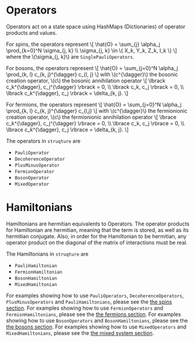 # Operators

Operators act on a state space using HashMaps (Dictionaries) of operator products and values.

For spins, the operators represent
\\[ 
\hat{O} = \sum_{j} \alpha_j \prod_{k=0}^N \sigma_{j, k} \\\\
    \sigma_{j, k} \in \\{ X_k, Y_k, Z_k, I_k \\}
\\]
where the \\(\sigma_{j, k}\\) are `SinglePauliOperators`.

For bosons, the operators represent
\\[ \hat{O} = \sum_{j=0}^N \alpha_j \prod_{k, l} c_{k, j}^{\dagger} c_{l, j} \\]
with 
\\(c^{\dagger}\\) the bosonic creation operator, \\(c\\) the bosonic annihilation operator 
\\[ \lbrack c_k^{\dagger}, c_j^{\dagger} \rbrack = 0, \\\\
    \lbrack c_k, c_j \rbrack = 0, \\\\
    \lbrack c_k^{\dagger}, c_j \rbrack = \delta_{k, j}. \\]

For fermions, the operators represent
\\[ \hat{O} = \sum_{j=0}^N \alpha_j \prod_{k, l} c_{k, j}^{\dagger} c_{l,j}  \\]
with 
\\(c^{\dagger}\\) the fermionionic creation operator, \\(c\\) the fermionionic annihilation operator
\\[ \lbrace c_k^{\dagger}, c_j^{\dagger} \rbrace = 0, \\\\
    \lbrace c_k, c_j \rbrace = 0, \\\\
    \lbrace c_k^{\dagger}, c_j \rbrace = \delta_{k, j}. \\]


The operators in `struqture` are

* `PauliOperator`
* `DecoherenceOperator`
* `PlusMinusOperator`
* `FermionOperator`
* `BosonOperator`
* `MixedOperator`

# Hamiltonians

Hamiltonians are hermitian equivalents to Operators. The operator products for Hamiltonian are hermitian, meaning that the term is stored, as well as its hermitian conjugate. Also, in order for the Hamiltonian to be hermitian, any operator product on the diagonal of the matrix of interactions must be real.


The Hamiltonians in `struqture` are

* `PauliHamiltonian`
* `FermionHamiltonian`
* `BosonHamiltonian`
* `MixedHamiltonian`

For examples showing how to use `PauliOperators`, `DecoherenceOperators`, `PlusMinusOperators` and `PauliHamiltonians`, please see the [the spins section](../physical_types/spins.md#examples-1).
For examples showing how to use `FermionOperators` and `FermionHamiltonians`, please see the [the fermions section](../physical_types/fermions.md#examples-1).
For examples showing how to use `BosonOperators` and `BosonHamiltonians`, please see the [the bosons section](../physical_types/bosons.md#examples-1).
For examples showing how to use `MixedOperators` and `MixedHamiltonians`, please see the [the mixed system section](../physical_types/mixed_systems.md#examples-1).
